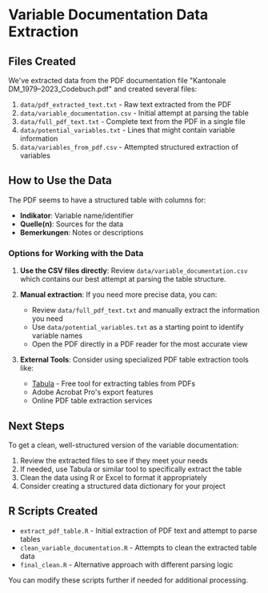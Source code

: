 # Variable Documentation Data Extraction

## Files Created

We've extracted data from the PDF documentation file "Kantonale DM_1979–2023_Codebuch.pdf" and created several files:

1. `data/pdf_extracted_text.txt` - Raw text extracted from the PDF
2. `data/variable_documentation.csv` - Initial attempt at parsing the table
3. `data/full_pdf_text.txt` - Complete text from the PDF in a single file
4. `data/potential_variables.txt` - Lines that might contain variable information
5. `data/variables_from_pdf.csv` - Attempted structured extraction of variables

## How to Use the Data

The PDF seems to have a structured table with columns for:
- **Indikator**: Variable name/identifier
- **Quelle(n)**: Sources for the data
- **Bemerkungen**: Notes or descriptions

### Options for Working with the Data

1. **Use the CSV files directly**: Review `data/variable_documentation.csv` which contains our best attempt at parsing the table structure.

2. **Manual extraction**: If you need more precise data, you can:
   - Review `data/full_pdf_text.txt` and manually extract the information you need
   - Use `data/potential_variables.txt` as a starting point to identify variable names
   - Open the PDF directly in a PDF reader for the most accurate view

3. **External Tools**: Consider using specialized PDF table extraction tools like:
   - [Tabula](https://tabula.technology/) - Free tool for extracting tables from PDFs
   - Adobe Acrobat Pro's export features
   - Online PDF table extraction services

## Next Steps

To get a clean, well-structured version of the variable documentation:

1. Review the extracted files to see if they meet your needs
2. If needed, use Tabula or similar tool to specifically extract the table
3. Clean the data using R or Excel to format it appropriately
4. Consider creating a structured data dictionary for your project

## R Scripts Created

- `extract_pdf_table.R` - Initial extraction of PDF text and attempt to parse tables
- `clean_variable_documentation.R` - Attempts to clean the extracted table data
- `final_clean.R` - Alternative approach with different parsing logic

You can modify these scripts further if needed for additional processing. 